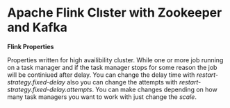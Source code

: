 # Apache Flink Clıster with Zookeeper and Kafka

**Flink Properties** 

Properties written for high availibility cluster. While one or more job running on a task manager and if the task manager stops for some reason the job will be continiued after delay.
You can change the delay time with *restart-strategy.fixed-delay* also you can change the attempts with *restart-strategy.fixed-delay.attempts*.
You can make changes depending on how many task managers you want to work with just change the *scale*.
